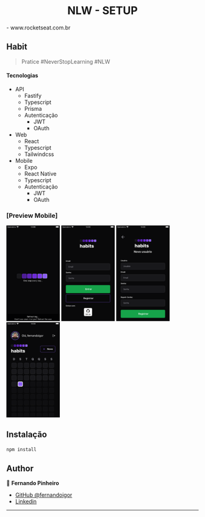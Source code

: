 <h1 align="center">NLW - SETUP</h1>
- www.rocketseat.com.br
<h2>Habit</h2>

> Pratice #NeverStopLearning #NLW

#### Tecnologias

- API
  - Fastify
  - Typescript
  - Prisma
  - Autenticação
    - JWT
    - OAuth
- Web
  - React
  - Typescript
  - Tailwindcss
- Mobile
  - Expo
  - React Native
  - Typescript
  - Autenticação
    - JWT
    - OAuth

### [Preview Mobile]

<img src="https://raw.githubusercontent.com/fernandoigor/nlw-setup-2023/main/assets/1-loading.png" alt="loading" width="140"/>
<img src="https://raw.githubusercontent.com/fernandoigor/nlw-setup-2023/main/assets/2-login.png" alt="login" width="140"/>
<img src="https://raw.githubusercontent.com/fernandoigor/nlw-setup-2023/main/assets/3-register.png" alt="register" width="140"/>
<img src="https://raw.githubusercontent.com/fernandoigor/nlw-setup-2023/main/assets/4-home.png" alt="home" width="140"/>

## Instalação

```sh
npm install
```

## Author

👤 **Fernando Pinheiro**

- [GitHub @fernandoigor](https://github.com/fernandoigor)
- [Linkedin](https://www.linkedin.com/in/fernando-pinheiro-01462a204/)

---
